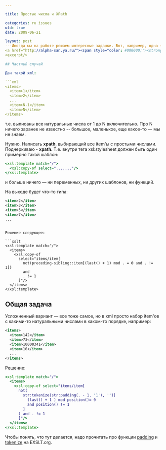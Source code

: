 ```yaml
---

title: Простые числа и XPath

categories: ru issues
old: true
date: 2009-06-21

layout: post
---Иногда мы на работе решаем интересные задачки. Вот, например, одна (почти первая) в постановке
<a href="http://alpha-san.ya.ru/"><span style="color: #000000;"><strong><span style="color: #ff0000;">n</span>op`а</strong></span></a>:
<excerpt/>

## Частный случай

Дан такой xml:

```xml
<items>
  <item>1</item>
  <item>2</item>
  ...
  <item>N-1</item>
  <item>N</item>
</items>
```

т.е. выписаны все натуральные числа от 1 до N включительно. Про N ничего заранее не известно --
большое, маленькое, еще какое-то &mdash; мы не знаем.

Нужно. Написать **xpath**, выбирающий все item'ы с простыми числами.
Подчеркиваю - **xpath**.
Т.е. внутри тега xsl:stylesheet должен быть один примерно такой шаблон:

```xslt
<xsl:template match="/">
  <xsl:copy-of select="......."/>
</xsl:template>
```

и больше ничего &mdash; ни переменных, ни других шаблонов, ни функций.

На выходе будет что-то типа:

```xml
<item>2</item>
<item>3</item>
<item>5</item>
<item>7</item>
...
```

```

Решение следующее:

```xslt
<xsl:template match="/">
  <items>
    <xsl:copy-of
      select="items/item[
        not(preceding-sibling::item[(last() + 1) mod . = 0 and . != 1])
        and
        . != 1
      ]"/>
  </items>
</xsl:template>
```

## Общая задача

Усложненный вариант &mdash; все тоже самое, но в xml просто набор item'ов с какими-то натуральными числами
в каком-то порядке, например:

```xml
<items>
  <item>142</item>
  <item>73</item>
  <item>10000341</item>
  <item>10</item>
  ...
</items>
```

Решение:

```xslt
<xsl:template match="/">
  <items>
    <xsl:copy-of select="items/item[
      not(
        str:tokenize(str:padding(. - 1, '1'), '')[
          (last() + 1 ) mod position()= 0
          and position() != 1
        ]
      ) and . != 1
      ]"/>
  </items>
</xsl:template>
```

Чтобы понять, что тут делается, надо прочитать про функции
[padding](http://exslt.org/str/functions/padding/index.html) и
[tokenize](http://exslt.org/str/functions/tokenize/index.html) на EXSLT.org.
